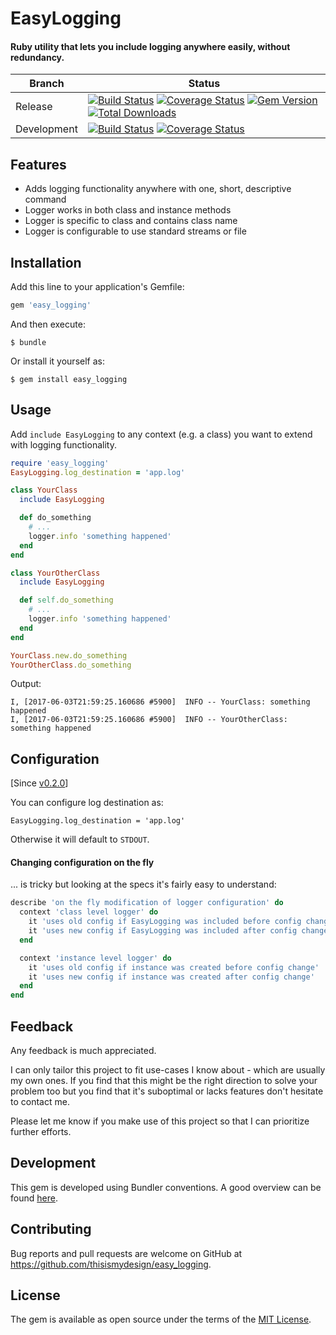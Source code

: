 # EasyLogging

#### Ruby utility that lets you include logging anywhere easily, without redundancy.

| Branch | Status |
| ------ | ------ |
| Release | [![Build Status](https://travis-ci.org/thisismydesign/easy_logging.svg?branch=release)](https://travis-ci.org/thisismydesign/easy_logging)   [![Coverage Status](https://coveralls.io/repos/github/thisismydesign/easy_logging/badge.svg?branch=release)](https://coveralls.io/github/thisismydesign/easy_logging?branch=release)   [![Gem Version](https://badge.fury.io/rb/easy_logging.svg)](https://badge.fury.io/rb/easy_logging)   [![Total Downloads](http://ruby-gem-downloads-badge.herokuapp.com/easy_logging?type=total)](https://rubygems.org/gems/easy_logging) |
| Development | [![Build Status](https://travis-ci.org/thisismydesign/easy_logging.svg?branch=master)](https://travis-ci.org/thisismydesign/easy_logging)   [![Coverage Status](https://coveralls.io/repos/github/thisismydesign/easy_logging/badge.svg?branch=master)](https://coveralls.io/github/thisismydesign/easy_logging?branch=master) |

## Features

- Adds logging functionality anywhere with one, short, descriptive command
- Logger works in both class and instance methods
- Logger is specific to class and contains class name
- Logger is configurable to use standard streams or file

## Installation

Add this line to your application's Gemfile:

```ruby
gem 'easy_logging'
```

And then execute:

    $ bundle

Or install it yourself as:

    $ gem install easy_logging

## Usage

Add `include EasyLogging` to any context (e.g. a class) you want to extend with logging functionality.

```ruby
require 'easy_logging'
EasyLogging.log_destination = 'app.log'

class YourClass
  include EasyLogging

  def do_something
    # ...
    logger.info 'something happened'
  end
end

class YourOtherClass
  include EasyLogging

  def self.do_something
    # ...
    logger.info 'something happened'
  end
end

YourClass.new.do_something
YourOtherClass.do_something
```

Output:
```
I, [2017-06-03T21:59:25.160686 #5900]  INFO -- YourClass: something happened
I, [2017-06-03T21:59:25.160686 #5900]  INFO -- YourOtherClass: something happened
```

## Configuration

\[Since [v0.2.0](https://github.com/thisismydesign/easy_logging/releases/tag/v0.2.0)]

You can configure log destination as:

`EasyLogging.log_destination = 'app.log'`

Otherwise it will default to `STDOUT`.

#### Changing configuration on the fly

... is tricky but looking at the specs it's fairly easy to understand:

```ruby
describe 'on the fly modification of logger configuration' do
  context 'class level logger' do
    it 'uses old config if EasyLogging was included before config change'
    it 'uses new config if EasyLogging was included after config change'
  end

  context 'instance level logger' do
    it 'uses old config if instance was created before config change'
    it 'uses new config if instance was created after config change'
  end
end
```

## Feedback

Any feedback is much appreciated.

I can only tailor this project to fit use-cases I know about - which are usually my own ones. If you find that this might be the right direction to solve your problem too but you find that it's suboptimal or lacks features don't hesitate to contact me.

Please let me know if you make use of this project so that I can prioritize further efforts.

## Development

This gem is developed using Bundler conventions. A good overview can be found [here](http://bundler.io/v1.14/guides/creating_gem.html).

## Contributing

Bug reports and pull requests are welcome on GitHub at https://github.com/thisismydesign/easy_logging.

## License

The gem is available as open source under the terms of the [MIT License](http://opensource.org/licenses/MIT).
